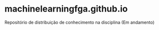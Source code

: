 # machinelearningfga.github.io
Repositório de distribuição de conhecimento na disciplina (Em andamento)
